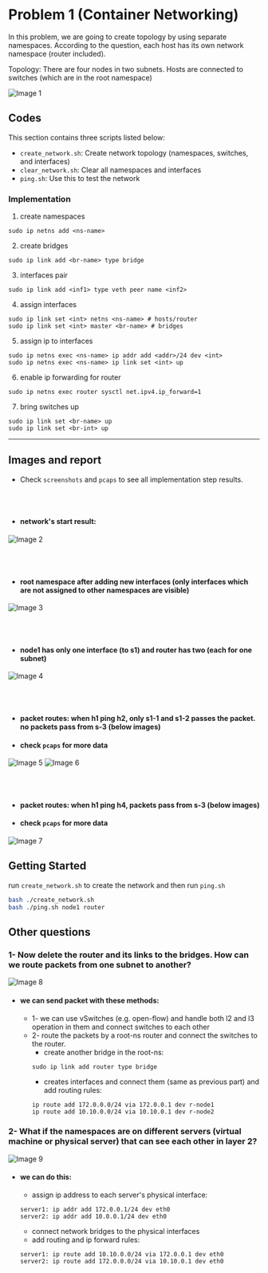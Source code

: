 # Problem 1 (Container Networking)

In this problem, we are going to create topology by using separate namespaces.
According to the question, each host has its own network namespace (router included).

Topology: There are four nodes in two subnets. Hosts are connected to switches (which are in the 
root namespace)

![Image 1](./screenshots/06-topology.png)

## Codes

This section contains three scripts listed below:
- `create_network.sh`: Create network topology (namespaces, switches, and interfaces)
- `clear_network.sh`: Clear all namespaces and interfaces
- `ping.sh`: Use this to test the network

### Implementation

1. create namespaces
```
sudo ip netns add <ns-name>
```

2. create bridges
```
sudo ip link add <br-name> type bridge
```

3. interfaces pair
```
sudo ip link add <inf1> type veth peer name <inf2>
```

4. assign interfaces
```
sudo ip link set <int> netns <ns-name> # hosts/router
sudo ip link set <int> master <br-name> # bridges
```

5. assign ip to interfaces
```
sudo ip netns exec <ns-name> ip addr add <addr>/24 dev <int>
sudo ip netns exec <ns-name> ip link set <int> up
```

6. enable ip forwarding for router
```
sudo ip netns exec router sysctl net.ipv4.ip_forward=1
```

7. bring switches up
```
sudo ip link set <br-name> up
sudo ip link set <br-int> up
```

___

## Images and report

* Check `screenshots` and `pcaps` to see all implementation step results.

<br>
</br>

- #### network's start result:


![Image 2](./screenshots/00-create_network.png)

<br>
</br>

- #### root namespace after adding new interfaces (only interfaces which are not assigned to other namespaces are visible)
![Image 3](./screenshots/01-root-ns.png)

<br>
</br>

- #### node1 has only one interface (to s1) and router has two (each for one subnet)
![Image 4](./screenshots/02-node1-ns.png)


<br>
</br>

- #### packet routes: when h1 ping h2, only s1-1 and s1-2 passes the packet. no packets pass from s-3 (below images)
- #### check `pcaps` for more data
![Image 5](./screenshots/03-s1-1_h1-ping-h2.png)
![Image 6](./screenshots/04-s1-3_h1-ping-h2.png)


<br>
</br>

- #### packet routes: when h1 ping h4, packets pass from s-3 (below images)
- #### check `pcaps` for more data
![Image 7](./screenshots/05-r-1_h1-ping-h4.png)

## Getting Started

run `create_network.sh` to create the network and then run `ping.sh`
```bash
bash ./create_network.sh
bash ./ping.sh node1 router
```

## Other questions

### 1- Now delete the router and its links to the bridges. How can we route packets from one subnet to another?

![Image 8](./screenshots/07-topology-2.png)

* #### we can send packet with these methods:
  * 1- we can use vSwitches (e.g. open-flow) and handle both l2 and l3 operation 
  in them and connect switches to each other
  * 2- route the packets by a root-ns router and connect the switches to the router.
    * create another bridge in the root-ns:
    ```
    sudo ip link add router type bridge
    ```
    * creates interfaces and connect them (same as previous part) and add routing rules:
    ```
    ip route add 172.0.0.0/24 via 172.0.0.1 dev r-node1
    ip route add 10.10.0.0/24 via 10.10.0.1 dev r-node2
    ```

### 2- What if the namespaces are on different servers (virtual machine or physical server) that can see each other in layer 2?

![Image 9](./screenshots/08-topology-3.png)

* #### we can do this:
  * assign ip address to each server's physical interface:
  ```
  server1: ip addr add 172.0.0.1/24 dev eth0
  server2: ip addr add 10.0.0.1/24 dev eth0
  ```
  * connect network bridges to the physical interfaces
  * add routing and ip forward rules:
  ```
  server1: ip route add 10.10.0.0/24 via 172.0.0.1 dev eth0
  server2: ip route add 172.0.0.0/24 via 10.10.0.1 dev eth0
  ```